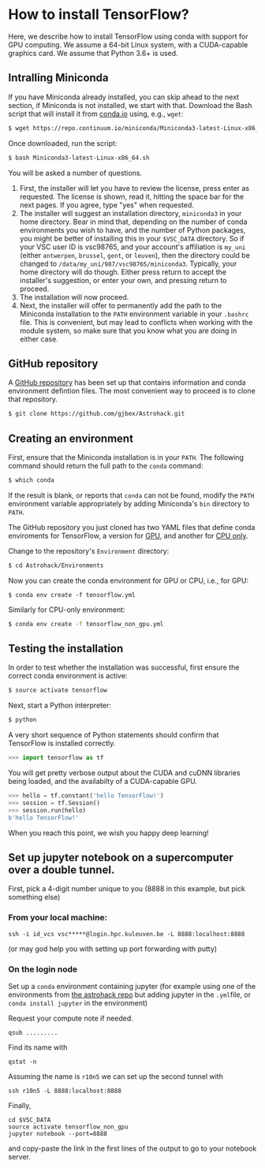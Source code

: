 # How to install TensorFlow?
Here, we describe how to install TensorFlow using conda with support for
GPU computing.  We assume a 64-bit Linux system, with a CUDA-capable
graphics card.  We assume that Python 3.6+ is used.


## Intralling Miniconda
If you have Miniconda already installed, you can skip ahead to the next
section, if Miniconda is not installed, we start with that. Download the
Bash script that will install it from
[conda.io](https://repo.continuum.io/miniconda/Miniconda3-latest-Linux-x86_64.sh) using, e.g., `wget`:
```bash
$ wget https://repo.continuum.io/miniconda/Miniconda3-latest-Linux-x86_64.sh
```
Once downloaded, run the script:
```bash
$ bash Miniconda3-latest-Linux-x86_64.sh
```
You will be asked a number of questions.

1. First, the installer will let you have to review the
    license, press enter as requested.  The license is shown, read it,
    hitting the space bar for the next pages.  If you agree, type "yes"
    when requested.
1. The installer will suggest an installation directory, `miniconda3` in
    your home directory.  Bear in mind that, depending on the number of
    conda environments you wish to have, and the number of Python packages,
    you might be better of installing this in your `$VSC_DATA`
    directory.  So if your VSC user ID is vsc98765, and your account's
    affiliation is `my_uni` (either `antwerpen`, `brussel`, `gent`, or
    `leuven`), then the directory could be changed to
    `/data/my_uni/987/vsc98765/miniconda3`.  Typically, your home
    directory will do though.  Either press return to accept the installer's
    suggestion, or enter your own, and pressing return to proceed.
1. The installation will now proceed.
1. Next, the installer will offer to permanently add the path to the
    Miniconda installation to the `PATH` environment variable in your
    `.bashrc` file.  This is convenient, but may lead to conflicts when
    working with the module system, so make sure that you know what you
    are doing in either case.


## GitHub repository
A [GitHub repository](https://github.com/gjbex/Astrohack) has been set up
that contains information and conda environment defintion files.  The
most convenient way to proceed is to clone that repository.
```bash
$ git clone https://github.com/gjbex/Astrohack.git
```


## Creating an environment
First, ensure that the Miniconda installation is in your `PATH`.  The
following command should return the full path to the `conda` command:
```bash
$ which conda
```
If the result is blank, or reports that `conda` can not be found, modify
the `PATH` environment variable appropriately by adding Miniconda's
`bin` directory to `PATH`.

The GitHub repository you just cloned has two YAML files that define
conda enviroments for TensorFlow, a version for
[GPU](Environments/tensorflow.yml), and another for
[CPU only](Environments/tensorflow_non_gpu.yml).

Change to the repository's `Environment` directory:
```bash
$ cd Astrohack/Environments
```

Now you can create the conda environment for GPU or CPU, i.e., for GPU:
```
$ conda env create -f tensorflow.yml
```

Similarly for CPU-only environment:
```bash
$ conda env create -f tensorflow_non_gpu.yml
```


## Testing the installation
In order to test whether the installation was successful, first ensure
the correct conda environment is active:
```bash
$ source activate tensorflow
```
Next, start a Python interpreter:
```bash
$ python
```
A very short sequence of Python statements should confirm that TensorFlow
is installed correctly.
```python
>>> import tensorflow as tf
```
You will get pretty verbose output about the CUDA and cuDNN libraries
being loaded, and the availabilty of a CUDA-capable GPU.
```python
>>> hello = tf.constant('hello TensorFlow!')
>>> session = tf.Session()
>>> session.run(hello)
b'hello TensorFlow!'
```
When you reach this point, we wish you happy deep learning!


## Set up jupyter notebook on a supercomputer over a double tunnel.

First, pick a 4-digit number unique to you (8888 in this example, but pick something else)

### From your local machine:  

```shell
ssh -i id_vcs vsc*****@login.hpc.kuleuven.be -L 8888:localhost:8888
``` 
(or may god help you with setting up port forwarding with putty)

### On the login node

Set up a `conda` environment containing jupyter (for example using one of the environments from [the astrohack repo](https://github.com/gjbex/Astrohack/tree/master/Environments) but adding jupyter in the `.yml`file, or `conda install jupyter` in the environment)

Request your compute note if needed.
```shell
qsub .........
```

Find its name with
```shell
qstat -n
```
Assuming the name is `r10n5` we can set up the second tunnel with

```shell
ssh r10n5 -L 8888:localhost:8888
```

Finally,
```shell
cd $VSC_DATA
source activate tensorflow_non_gpu
jupyter notebook --port=8888
```
and copy-paste the link in the first lines of the output to go to your notebook server.

